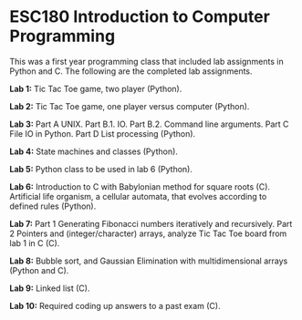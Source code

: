 # ESC180 Introduction to Computer Programming

This was a first year programming class that included lab assignments in Python and C. The following are the completed lab assignments.

**Lab 1:** Tic Tac Toe game, two player (Python).

**Lab 2:** Tic Tac Toe game, one player versus computer (Python).

**Lab 3:** Part A UNIX. Part B.1. IO. Part B.2. Command line arguments. Part C File IO in Python. Part D List processing (Python).

**Lab 4:** State machines and classes (Python).

**Lab 5:** Python class to be used in lab 6 (Python).

**Lab 6:** Introduction to C with Babylonian method for square roots (C). Artificial life organism, a cellular automata, that evolves according to defined rules (Python).

**Lab 7:** Part 1 Generating Fibonacci numbers iteratively and recursively. Part 2 Pointers and (integer/character) arrays, analyze Tic Tac Toe board from lab 1 in C (C).

**Lab 8:** Bubble sort, and Gaussian Elimination with multidimensional arrays (Python and C).

**Lab 9:** Linked list (C).

**Lab 10:** Required coding up answers to a past exam (C).
